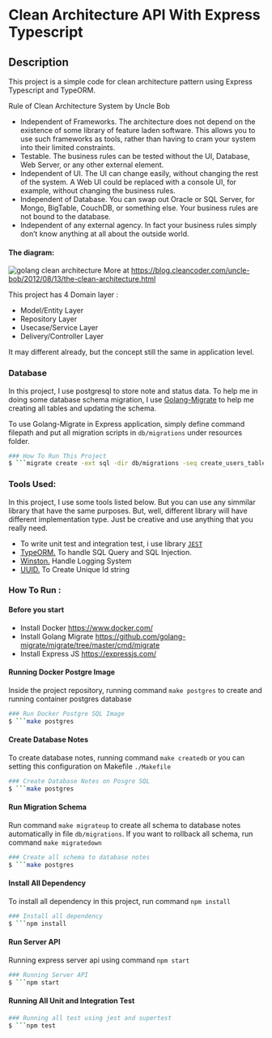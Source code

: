 # Clean Architecture API With Express Typescript

## Description
This project is a simple code for clean architecture pattern using Express Typescript and TypeORM.

Rule of Clean Architecture System by Uncle Bob

- Independent of Frameworks. The architecture does not depend on the existence of some library of feature laden software. This allows you to use such frameworks as tools, rather than having to cram your system into their limited constraints.
- Testable. The business rules can be tested without the UI, Database, Web Server, or any other external element.
- Independent of UI. The UI can change easily, without changing the rest of the system. A Web UI could be replaced with a console UI, for example, without changing the business rules.
- Independent of Database. You can swap out Oracle or SQL Server, for Mongo, BigTable, CouchDB, or something else. Your business rules are not bound to the database.
- Independent of any external agency. In fact your business rules simply don’t know anything at all about the outside world.

#### The diagram:

![golang clean architecture](https://blog.cleancoder.com/uncle-bob/images/2012-08-13-the-clean-architecture/CleanArchitecture.jpg)
More at https://blog.cleancoder.com/uncle-bob/2012/08/13/the-clean-architecture.html

This project has 4 Domain layer :

- Model/Entity Layer
- Repository Layer
- Usecase/Service Layer
- Delivery/Controller Layer


It may different already, but the concept still the same in application level.

### Database
In this project, I use postgresql to store note and status data. To help me in doing some database schema migration, I use  [Golang-Migrate](https://flywaydb.org/https://github.com/golang-migrate/migrate)  to help me creating all tables and updating the schema.

To use Golang-Migrate in Express application, simply define command filepath and put all migration scripts in  `db/migrations`  under resources folder.
```bash
### How To Run This Project
$ ```migrate create -ext sql -dir db/migrations -seq create_users_table
```

### Tools Used:

In this project, I use some tools listed below. But you can use any simmilar library that have the same purposes. But, well, different library will have different implementation type. Just be creative and use anything that you really need.

- To write unit test and integration test, i use library [`JEST`](https://jestjs.io/)
- [TypeORM.](https://typeorm.io/) To handle SQL Query and SQL Injection.
- [Winston.](https://github.com/winstonjs/winston) Handle Logging System
- [UUID.](https://github.com/uuidjs/uuid) To Create Unique Id string

### How To Run :
#### Before you start
- Install Docker https://www.docker.com/
- Install Golang Migrate https://github.com/golang-migrate/migrate/tree/master/cmd/migrate
- Install Express JS https://expressjs.com/
#### Running Docker Postgre Image
Inside the project repository, running command `make postgres` to create and running container postgres database
```bash
### Run Docker Postgre SQL Image 
$ ```make postgres
```
#### Create Database Notes
To create database notes, running command `make createdb` or you can setting this configuration on Makefile `./Makefile`
```bash
### Create Database Notes on Posgre SQL
$ ```make postgres
```
#### Run Migration Schema
Run command `make migrateup` to create all schema to database notes automatically in file `db/migrations`. If you want to rollback all schema, run command `make migratedown`
```bash
### Create all schema to database notes
$ ```make postgres
```
#### Install All Dependency
To install all dependency in this project, run command `npm install`
```bash
### Install all dependency
$ ```npm install
```
#### Run Server API
Running express server api using command `npm start`
```bash
### Running Server API
$ ```npm start
```
#### Running All Unit and Integration Test
```bash
### Running all test using jest and supertest
$ ```npm test
```
